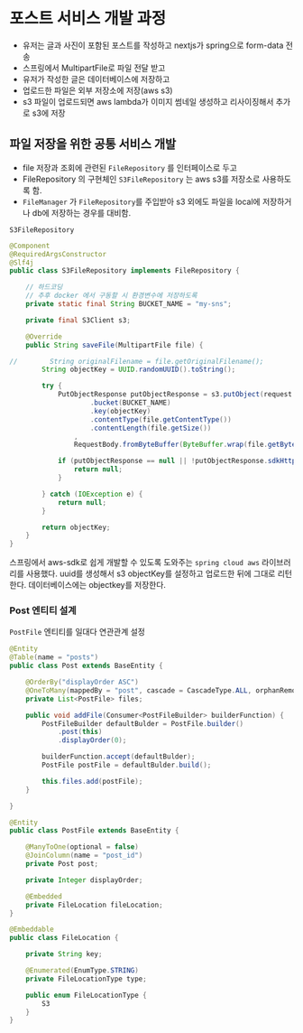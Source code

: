 # 포스트 서비스 개발 과정

- 유저는 글과 사진이 포함된 포스트를 작성하고 nextjs가 spring으로 form-data 전송
- 스프링에서 MultipartFile로 파일 전달 받고
- 유저가 작성한 글은 데이터베이스에 저장하고
- 업로드한 파일은 외부 저장소에 저장(aws s3)
- s3 파일이 업로드되면 aws lambda가 이미지 썸네일 생성하고 리사이징해서 추가로 s3에 저장

## 파일 저장을 위한 공통 서비스 개발

- file 저장과 조회에 관련된 `FileRepository` 를 인터페이스로 두고
- FileRepository 의 구현체인 `S3FileRepository` 는 aws s3를 저장소로 사용하도록 함.
- `FileManager` 가 `FileRepository`를 주입받아 s3 외에도 파일을 local에 저장하거나 db에 저장하는 경우를 대비함.

`S3FileRepository`

```java
@Component
@RequiredArgsConstructor
@Slf4j
public class S3FileRepository implements FileRepository {

    // 하드코딩
    // 추후 docker 에서 구동할 시 환경변수에 저장하도록
    private static final String BUCKET_NAME = "my-sns";

    private final S3Client s3;

    @Override
    public String saveFile(MultipartFile file) {

//        String originalFilename = file.getOriginalFilename();
        String objectKey = UUID.randomUUID().toString();

        try {
            PutObjectResponse putObjectResponse = s3.putObject(request -> request
                    .bucket(BUCKET_NAME)
                    .key(objectKey)
                    .contentType(file.getContentType())
                    .contentLength(file.getSize())
                ,
                RequestBody.fromByteBuffer(ByteBuffer.wrap(file.getBytes())));

            if (putObjectResponse == null || !putObjectResponse.sdkHttpResponse().isSuccessful()) {
                return null;
            }

        } catch (IOException e) {
            return null;
        }

        return objectKey;
    }
}
```

스프링에서 aws-sdk로 쉽게 개발할 수 있도록 도와주는 `spring cloud aws` 라이브러리를 사용했다.
uuid를 생성해서 s3 objectKey를 설정하고 업로드한 뒤에 그대로 리턴한다. 데이터베이스에는 objectkey를 저장한다.

### Post 엔티티 설계

`PostFile` 엔티티를 일대다 연관관계 설정

```java
@Entity
@Table(name = "posts")
public class Post extends BaseEntity {

    @OrderBy("displayOrder ASC")
    @OneToMany(mappedBy = "post", cascade = CascadeType.ALL, orphanRemoval = true)
    private List<PostFile> files;

    public void addFile(Consumer<PostFileBuilder> builderFunction) {
        PostFileBuilder defaultBulder = PostFile.builder()
            .post(this)
            .displayOrder(0);

        builderFunction.accept(defaultBulder);
        PostFile postFile = defaultBulder.build();

        this.files.add(postFile);
    }

}
```

```java
@Entity
public class PostFile extends BaseEntity {

    @ManyToOne(optional = false)
    @JoinColumn(name = "post_id")
    private Post post;

    private Integer displayOrder;

    @Embedded
    private FileLocation fileLocation;
}
```

```java
@Embeddable
public class FileLocation {

    private String key;

    @Enumerated(EnumType.STRING)
    private FileLocationType type;

    public enum FileLocationType {
        S3
    }
}
```
